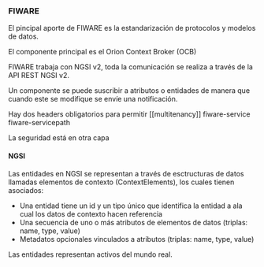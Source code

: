 ### FIWARE
El pincipal aporte de FIWARE es la estandarización de protocolos y modelos de datos.

El componente principal es el Orion Context Broker (OCB)

FIWARE trabaja con NGSI v2, toda la comunicación se realiza a través de la API REST NGSI v2.

Un componente se puede suscribir a atributos o entidades de manera que cuando este se modifique se envíe una notificación.

Hay dos headers obligatorios para permitir [[multitenancy]]
fiware-service
fiware-servicepath

La seguridad está en otra capa

#### NGSI
Las entidades en NGSI se representan a través de esctructuras de datos llamadas elementos de contexto (ContextElements), los cuales tienen asociados:
- Una entidad tiene un id y un tipo único que identifica la entidad a ala cual los datos de contexto hacen referencia 
- Una secuencia de uno o más atributos de elementos de datos (triplas: name, type, value)
- Metadatos opcionales vinculados a atributos (triplas: name, type, value)

Las entidades representan activos del mundo real.
